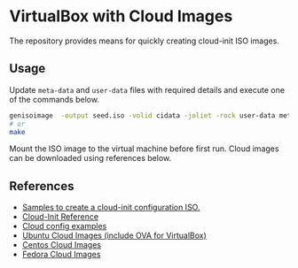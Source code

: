 # VirtualBox with Cloud Images

The repository provides means for quickly creating cloud-init ISO images.

## Usage

Update `meta-data` and `user-data` files with required details and execute one of the commands below.

```bash
genisoimage  -output seed.iso -volid cidata -joliet -rock user-data meta-data
# or
make
```

Mount the ISO image to the virtual machine before first run. Cloud images can be downloaded using references below.

## References

- [Samples to create a cloud-init configuration ISO.](https://gist.github.com/asvignesh/50a8c389bbeb549da8cf62f266f3daf2)
- [Cloud-Init Reference](https://www.zetta.io/en/help/articles-tutorials/cloud-init-reference/)
- [Cloud config examples](https://cloudinit.readthedocs.io/en/0.7.8/topics/examples.html)
- [Ubuntu Cloud Images (include OVA for VirtualBox)](https://cloud-images.ubuntu.com/)
- [Centos Cloud Images](https://cloud.centos.org/)
- [Fedora Cloud Images](https://alt.fedoraproject.org/cloud/)
